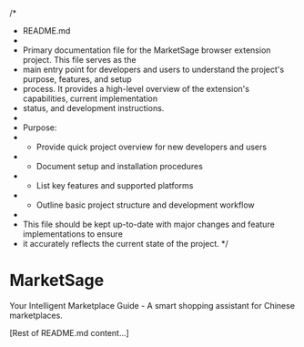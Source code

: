 /*
 * README.md
 * 
 * Primary documentation file for the MarketSage browser extension project. This file serves as the
 * main entry point for developers and users to understand the project's purpose, features, and setup
 * process. It provides a high-level overview of the extension's capabilities, current implementation
 * status, and development instructions.
 * 
 * Purpose:
 * - Provide quick project overview for new developers and users
 * - Document setup and installation procedures
 * - List key features and supported platforms
 * - Outline basic project structure and development workflow
 * 
 * This file should be kept up-to-date with major changes and feature implementations to ensure
 * it accurately reflects the current state of the project.
 */

# MarketSage

Your Intelligent Marketplace Guide - A smart shopping assistant for Chinese marketplaces.

[Rest of README.md content...]
